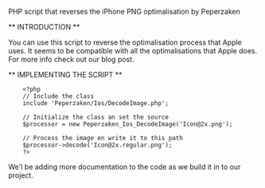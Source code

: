 PHP script that reverses the iPhone PNG optimalisation by Peperzaken

** INTRODUCTION **

You can use this script to reverse the optimalisation process that Apple uses. It seems to be compatible with all the optimalisations that Apple does. For more info check out our blog post.

** IMPLEMENTING THE SCRIPT **
```
	<?php
	// Include the class
	include 'Peperzaken/Ios/DecodeImage.php';
 
	// Initialize the class an set the source
	$processor = new Peperzaken_Ios_DecodeImage('Icon@2x.png');
 
	// Process the image en write it to this path
	$processor->decode('Icon@2x.regular.png');
	?>
```

We'l be adding more documentation to the code as we build it in to our project.
